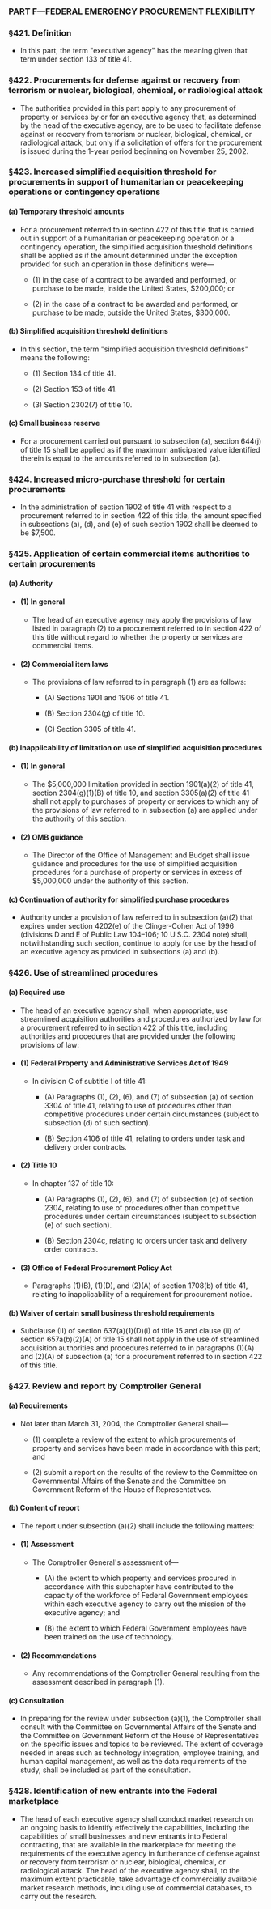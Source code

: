 ### PART F—FEDERAL EMERGENCY PROCUREMENT FLEXIBILITY

### §421. Definition
* In this part, the term "executive agency" has the meaning given that term under section 133 of title 41.

### §422. Procurements for defense against or recovery from terrorism or nuclear, biological, chemical, or radiological attack
* The authorities provided in this part apply to any procurement of property or services by or for an executive agency that, as determined by the head of the executive agency, are to be used to facilitate defense against or recovery from terrorism or nuclear, biological, chemical, or radiological attack, but only if a solicitation of offers for the procurement is issued during the 1-year period beginning on November 25, 2002.

### §423. Increased simplified acquisition threshold for procurements in support of humanitarian or peacekeeping operations or contingency operations
#### (a) Temporary threshold amounts
* For a procurement referred to in section 422 of this title that is carried out in support of a humanitarian or peacekeeping operation or a contingency operation, the simplified acquisition threshold definitions shall be applied as if the amount determined under the exception provided for such an operation in those definitions were—

  * (1) in the case of a contract to be awarded and performed, or purchase to be made, inside the United States, $200,000; or

  * (2) in the case of a contract to be awarded and performed, or purchase to be made, outside the United States, $300,000.

#### (b) Simplified acquisition threshold definitions
* In this section, the term "simplified acquisition threshold definitions" means the following:

  * (1) Section 134 of title 41.

  * (2) Section 153 of title 41.

  * (3) Section 2302(7) of title 10.

#### (c) Small business reserve
* For a procurement carried out pursuant to subsection (a), section 644(j) of title 15 shall be applied as if the maximum anticipated value identified therein is equal to the amounts referred to in subsection (a).

### §424. Increased micro-purchase threshold for certain procurements
* In the administration of section 1902 of title 41 with respect to a procurement referred to in section 422 of this title, the amount specified in subsections (a), (d), and (e) of such section 1902 shall be deemed to be $7,500.

### §425. Application of certain commercial items authorities to certain procurements
#### (a) Authority
* #### (1) In general
  * The head of an executive agency may apply the provisions of law listed in paragraph (2) to a procurement referred to in section 422 of this title without regard to whether the property or services are commercial items.

* #### (2) Commercial item laws
  * The provisions of law referred to in paragraph (1) are as follows:

    * (A) Sections 1901 and 1906 of title 41.

    * (B) Section 2304(g) of title 10.

    * (C) Section 3305 of title 41.

#### (b) Inapplicability of limitation on use of simplified acquisition procedures
* #### (1) In general
  * The $5,000,000 limitation provided in section 1901(a)(2) of title 41, section 2304(g)(1)(B) of title 10, and section 3305(a)(2) of title 41 shall not apply to purchases of property or services to which any of the provisions of law referred to in subsection (a) are applied under the authority of this section.

* #### (2) OMB guidance
  * The Director of the Office of Management and Budget shall issue guidance and procedures for the use of simplified acquisition procedures for a purchase of property or services in excess of $5,000,000 under the authority of this section.

#### (c) Continuation of authority for simplified purchase procedures
* Authority under a provision of law referred to in subsection (a)(2) that expires under section 4202(e) of the Clinger-Cohen Act of 1996 (divisions D and E of Public Law 104–106; 10 U.S.C. 2304 note) shall, notwithstanding such section, continue to apply for use by the head of an executive agency as provided in subsections (a) and (b).

### §426. Use of streamlined procedures
#### (a) Required use
* The head of an executive agency shall, when appropriate, use streamlined acquisition authorities and procedures authorized by law for a procurement referred to in section 422 of this title, including authorities and procedures that are provided under the following provisions of law:

* #### (1) Federal Property and Administrative Services Act of 1949
  * In division C of subtitle I of title 41:

    * (A) Paragraphs (1), (2), (6), and (7) of subsection (a) of section 3304 of title 41, relating to use of procedures other than competitive procedures under certain circumstances (subject to subsection (d) of such section).

    * (B) Section 4106 of title 41, relating to orders under task and delivery order contracts.

* #### (2) Title 10
  * In chapter 137 of title 10:

    * (A) Paragraphs (1), (2), (6), and (7) of subsection (c) of section 2304, relating to use of procedures other than competitive procedures under certain circumstances (subject to subsection (e) of such section).

    * (B) Section 2304c, relating to orders under task and delivery order contracts.

* #### (3) Office of Federal Procurement Policy Act
  * Paragraphs (1)(B), (1)(D), and (2)(A) of section 1708(b) of title 41, relating to inapplicability of a requirement for procurement notice.

#### (b) Waiver of certain small business threshold requirements
* Subclause (II) of section 637(a)(1)(D)(i) of title 15 and clause (ii) of section 657a(b)(2)(A) of title 15 shall not apply in the use of streamlined acquisition authorities and procedures referred to in paragraphs (1)(A) and (2)(A) of subsection (a) for a procurement referred to in section 422 of this title.

### §427. Review and report by Comptroller General
#### (a) Requirements
* Not later than March 31, 2004, the Comptroller General shall—

  * (1) complete a review of the extent to which procurements of property and services have been made in accordance with this part; and

  * (2) submit a report on the results of the review to the Committee on Governmental Affairs of the Senate and the Committee on Government Reform of the House of Representatives.

#### (b) Content of report
* The report under subsection (a)(2) shall include the following matters:

* #### (1) Assessment
  * The Comptroller General's assessment of—

    * (A) the extent to which property and services procured in accordance with this subchapter have contributed to the capacity of the workforce of Federal Government employees within each executive agency to carry out the mission of the executive agency; and

    * (B) the extent to which Federal Government employees have been trained on the use of technology.

* #### (2) Recommendations
  * Any recommendations of the Comptroller General resulting from the assessment described in paragraph (1).

#### (c) Consultation
* In preparing for the review under subsection (a)(1), the Comptroller shall consult with the Committee on Governmental Affairs of the Senate and the Committee on Government Reform of the House of Representatives on the specific issues and topics to be reviewed. The extent of coverage needed in areas such as technology integration, employee training, and human capital management, as well as the data requirements of the study, shall be included as part of the consultation.

### §428. Identification of new entrants into the Federal marketplace
* The head of each executive agency shall conduct market research on an ongoing basis to identify effectively the capabilities, including the capabilities of small businesses and new entrants into Federal contracting, that are available in the marketplace for meeting the requirements of the executive agency in furtherance of defense against or recovery from terrorism or nuclear, biological, chemical, or radiological attack. The head of the executive agency shall, to the maximum extent practicable, take advantage of commercially available market research methods, including use of commercial databases, to carry out the research.